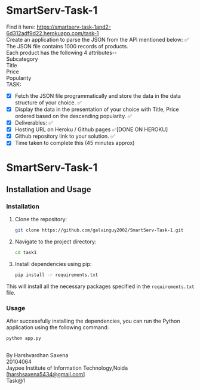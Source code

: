 # SmartServ-Task-1
Find it here: https://smartserv-task-1and2-6d312adf9d22.herokuapp.com/task-1 <br>
Create an application to parse the JSON from the API mentioned below: :white_check_mark: <br> 
The JSON file contains 1000 records of products.<br>
Each product has the following 4 attributes-- <br>
Subcategory<br>
Title<br>
Price<br>
Popularity <br>
TASK:<br>
- [x] Fetch the JSON file programmatically and store the data in the data structure of your choice. :white_check_mark: <br>
- [x] Display the data in the presentation of your choice with Title, Price ordered based on the descending popularity. :white_check_mark: <br>
- [x] Deliverables: :white_check_mark:<br>
- [x] Hosting URL on Heroku / Github pages :white_check_mark:[DONE ON HEROKU]<br>
- [x] Github repository link to your solution. :white_check_mark: <br>
- [x] Time taken to complete this (45 minutes approx)<br>

# SmartServ-Task-1

## Installation and Usage

### Installation

1. Clone the repository:

    ```bash
    git clone https://github.com/galvinguy2002/SmartServ-Task-1.git
    ```

2. Navigate to the project directory:

    ```bash
    cd task1
    ```

3. Install dependencies using pip:

    ```bash
    pip install -r requirements.txt
    ```

This will install all the necessary packages specified in the `requirements.txt` file.

### Usage

After successfully installing the dependencies, you can run the Python application using the following command:

```bash
python app.py
```
##
By Harshvardhan Saxena <br>
20104064 <br>
Jaypee Institute of Information Technology,Noida <br>
[harshsaxena5434@gmail.com] <br>
Task@1 <br>
